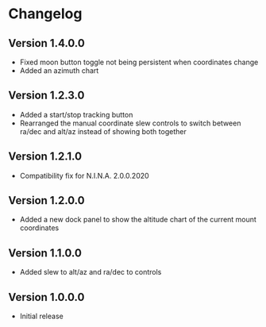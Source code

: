 ﻿# Changelog

## Version 1.4.0.0
- Fixed moon button toggle not being persistent when coordinates change
- Added an azimuth chart

## Version 1.2.3.0
- Added a start/stop tracking button
- Rearranged the manual coordinate slew controls to switch between ra/dec and alt/az instead of showing both together

## Version 1.2.1.0
- Compatibility fix for N.I.N.A. 2.0.0.2020

## Version 1.2.0.0
- Added a new dock panel to show the altitude chart of the current mount coordinates

## Version 1.1.0.0
- Added slew to alt/az and ra/dec to controls

## Version 1.0.0.0

- Initial release